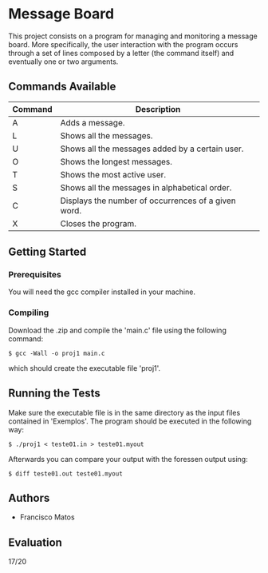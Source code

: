 # Message Board

This project consists on a program for managing and monitoring a message board. More specifically, the user interaction with the program occurs through a set of lines composed by a letter (the command itself) and eventually one or two arguments.

## Commands Available

Command | Description
------------ | -------------
A | Adds a message.
L | Shows all the messages.
U | Shows all the messages added by a certain user.
O | Shows the longest messages.
T | Shows the most active user.
S | Shows all the messages in alphabetical order.
C | Displays the number of occurrences of a given word.
X | Closes the program.

## Getting Started

### Prerequisites

You will need the gcc compiler installed in your machine.

### Compiling

Download the .zip and compile the 'main.c' file using the following command:

```
$ gcc -Wall -o proj1 main.c

```
which should create the executable file 'proj1'.


## Running the Tests

Make sure the executable file is in the same directory as the input files contained in 'Exemplos'.
The program should be executed in the following way:

```
$ ./proj1 < teste01.in > teste01.myout
```

Afterwards you can compare your output with the foressen output using:

```
$ diff teste01.out teste01.myout
```

## Authors

* Francisco Matos

## Evaluation

17/20
